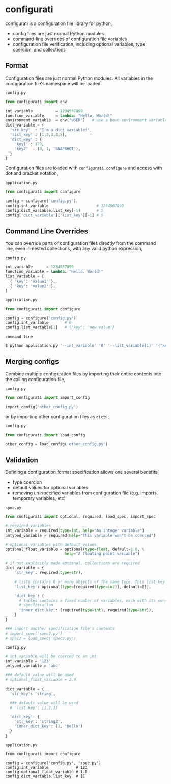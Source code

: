 configurati
============

configurati is a configuration file library for python,

+ config files are just normal Python modules
+ command-line overrides of configuration file variables
+ configuration file verification, including optional variables, type coercion,
  and collections

Format
------

Configuration files are just normal Python modules. All variables in the
configuration file's namespace will be loaded.

`config.py`

```python
from configurati import env

int_variable          = 1234567890
function_variable     = lambda: "Hello, World!"
environment_variable  = env("USER")   # use a bash environment variable
dict_variable = {
  'str_key'  : "I'm a dict variable!",
  'list_key' : [1,2,3,4,5],
  'dict_key' : {
    'key1' : 123,
    'key2'  : (0, 1, 'SNAPSHOT'),
  }
}
```

Configuration files are loaded with `configurati.configure` and access with
dot and bracket notation,

`application.py`

```python
from configurati import configure

config = configure('config.py')
config.int_variable                     # 1234567890
config.dict_variable.list_key[-1]       # 5
config['dict_variable']['list_key'][-1] # 5
```

Command Line Overrides
----------------------

You can override parts of configuration files directly from the command line,
even in nested collections, with any valid python expression,

`config.py`

```python
int_variable      = 1234567890
function_variable = lambda: "Hello, World!"
list_variable = [
  { 'key': 'value1' },
  { 'key': 'value2' },
]
```

`application.py`

```python
from configurati import configure

config = configure('config.py')
config.int_variable       # 0
config.list_variable[1]   # {'key': 'new value'}
```

`command line`

```bash
$ python application.py '--int_variable' '0' '--list_variable[1]' '{"key": "new value"}'
```

Merging configs
---------------

Combine multiple configuration files by importing their entire contents into
the calling configuration file,

`config.py`

```python
from configurati import import_config

import_config('other_config.py')
```

or by importing other configuration files as `dict`s,

`config.py`

```python
from configurati import load_config

other_config = load_config('other_config.py')
```

Validation
----------

Defining a configuration format specification allows one several benefits,

+ type coercion
+ default values for optional variables
+ removing un-specified variables from configuration file (e.g. imports,
  temporary variables, etc)

`spec.py`

```python
from configurati import optional, required, load_spec, import_spec

# required variables
int_variable = required(type=int, help="An integer variable")
untyped_variable = required(help="This variable won't be coerced")

# optional variables with default values
optional_float_variable = optional(type=float, default=1.0, \
                          help="A floating point variable")

# if not explicitly made optional, collections are required
dict_variable = {
    'str_key': required(type=str),

    # lists contains 0 or more objects of the same type. This list_key is optional.
    'list_key': optional(type=[required(type=int)], default=[]),

    'dict_key': {
      # tuples contains a fixed number of variables, each with its own
      # specfiication
      'inner_dict_key': (required(type=int), required(type=str)),
    }
}

### import another specification file's contents
# import_spec('spec2.py')
# spec2 = load_spec('spec2.py')
```

`config.py`

```python
# int_variable will be coerced to an int
int_variable = '123'
untyped_variable = 'abc'

### default value will be used
# optional_float_variable = 2.0

dict_variable = {
  'str_key': 'string',

  ### default value will be used
  # 'list_key': [1,2,3]

  'dict_key': {
    'str_key': 'string2',
    'inner_dict_key': (1, 'hello')
  }
}
```

`application.py`

```
from configurati import configure

config = configure('config.py', 'spec.py')
config.int_variable            # 123
config.optional_float_variable # 1.0
config.dict_variable.list_key  # []
```
